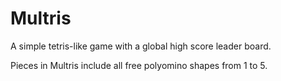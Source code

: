 # Multris
A simple tetris-like game with a global high score leader board.

Pieces in Multris include all free polyomino shapes from 1 to 5.
